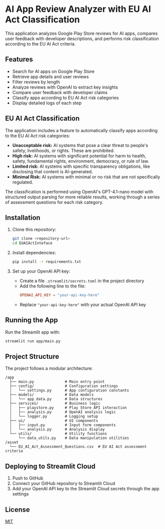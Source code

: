 # AI App Review Analyzer with EU AI Act Classification

This application analyzes Google Play Store reviews for AI apps, compares user feedback with developer descriptions, and performs risk classification according to the EU AI Act criteria.

## Features

- Search for AI apps on Google Play Store
- Retrieve app details and user reviews
- Filter reviews by length
- Analyze reviews with OpenAI to extract key insights
- Compare user feedback with developer claims
- Classify apps according to EU AI Act risk categories
- Display detailed logs of each step

## EU AI Act Classification

The application includes a feature to automatically classify apps according to the EU AI Act risk categories:

- **Unacceptable risk:** AI systems that pose a clear threat to people's safety, livelihoods, or rights. These are prohibited.
- **High risk:** AI systems with significant potential for harm to health, safety, fundamental rights, environment, democracy, or rule of law.
- **Limited risk:** AI systems with specific transparency obligations, like disclosing that content is AI-generated.
- **Minimal Risk:** AI systems with minimal or no risk that are not specifically regulated.

The classification is performed using OpenAI's GPT-4.1-nano model with structured output parsing for more reliable results, working through a series of assessment questions for each risk category.

## Installation

1. Clone this repository:
   ```bash
   git clone <repository-url>
   cd EUAIActInteface
   ```

2. Install dependencies:
   ```bash
   pip install -r requirements.txt
   ```

3. Set up your OpenAI API key:
   - Create a file `.streamlit/secrets.toml` in the project directory
   - Add the following line to the file:
     ```toml
     OPENAI_API_KEY = "your-api-key-here"
     ```
   - Replace `"your-api-key-here"` with your actual OpenAI API key

## Running the App

Run the Streamlit app with:

```bash
streamlit run app/main.py
```

## Project Structure

The project follows a modular architecture:

```
/app
  ├── main.py              # Main entry point
  ├── config/              # Configuration settings
  │   └── settings.py      # App configuration constants
  ├── models/              # Data models
  │   └── app_data.py      # Data structures
  ├── services/            # Business logic
  │   ├── playstore.py     # Play Store API interaction
  │   ├── analysis.py      # OpenAI analysis logic
  │   └── logger.py        # Logging setup
  ├── ui/                  # UI components
  │   ├── input.py         # Input form components
  │   └── analysis.py      # Analysis display
  └── utils/               # Utility functions
      └── data_utils.py    # Data manipulation utilities
/asset
  └── EU_AI_Act_Assessment_Questions.csv  # EU AI Act assessment criteria
```

## Deploying to Streamlit Cloud

1. Push to GitHub
2. Connect your GitHub repository to Streamlit Cloud
3. Add your OpenAI API key to the Streamlit Cloud secrets through the app settings

## License

[MIT](LICENSE)
